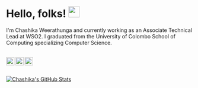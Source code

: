 <!-- ### Hi there 👋 -->

# Hello, folks! <img src="https://raw.githubusercontent.com/MartinHeinz/MartinHeinz/master/wave.gif" width="30px">

I'm Chashika Weerathunga and currently working as an Associate Technical Lead at WSO2. I graduated from the University of Colombo School of Computing specializing Computer Science. 

<br/>


<a href="https://www.linkedin.com/in/chashikaweerathunga">
<img align="left" alt="Chashika Weerathunga" width="22px" src="https://cdn.jsdelivr.net/npm/simple-icons@v3/icons/linkedin.svg" />
</a>
<a href="https://chashikaweerathunga.medium.com">
<img align="left" alt="Chashika Weerathunga" width="22px" src="https://cdn.jsdelivr.net/npm/simple-icons@v3/icons/medium.svg" />
</a>
<a href="https://stackoverflow.com/users/6213626/chashikajw">
<img align="left" alt="Chashika Weerathunga" width="22px" src="https://cdn.jsdelivr.net/npm/simple-icons@3.13.0/icons/stackoverflow.svg" />
</a>

<br />
<br />
<br />


<a href="https://github.com/chashikajw/chashikajw">
  <img align="center" src="https://github-readme-stats.vercel.app/api?username=chashikajw&show_icons=true&line_height=27&count_private=true&title_color=067AC9&text_color=1d1f21&icon_color=2bbc8a&bg_color=ffffff" alt="Chashika's GitHub Stats" />
</a>


<!-- links to your social media accounts -->

[1]: https://www.linkedin.com/in/chashikaweerathunga
[2]: https://chashikaweerathunga.medium.com
[3]: https://stackoverflow.com/users/6213626/chashikajw

<!--
**chashikajw/chashikajw** is a ✨ _special_ ✨ repository because its `README.md` (this file) appears on your GitHub profile.

Here are some ideas to get you started:

- 🔭 I’m currently working on ...
- 🌱 I’m currently learning ...
- 👯 I’m looking to collaborate on ...
- 🤔 I’m looking for help with ...
- 💬 Ask me about ...
- 📫 How to reach me: ...
- 😄 Pronouns: ...
- ⚡ Fun fact: ...
-->
